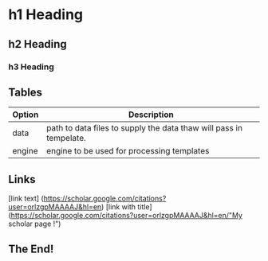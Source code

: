 # h1 Heading
## h2 Heading
### h3 Heading



## Tables 
| Option | Description |
|--------|-------------|
| data   | path to data files to supply the data thaw will pass in tempelate. |
| engine | engine to be used for processing templates  |

## Links
[link text] (https://scholar.google.com/citations?user=orlzgpMAAAAJ&hl=en)
[link with title] (https://scholar.google.com/citations?user=orlzgpMAAAAJ&hl=en/"My scholar page !")


## The End!
